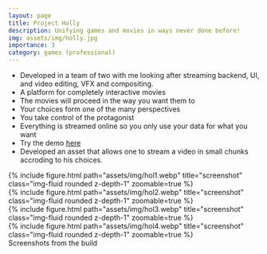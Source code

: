 ```yaml
---
layout: page
title: Project Holly
description: Unifying games and movies in ways never done before!
img: assets/img/holly.jpg
importance: 3
category: games (professional)
---
```

 *  Developed in a team of two with me looking after streaming backend, UI, and video editing, VFX and compositing.
 * A platform for completely interactive movies
 * The movies will proceed in the way you want them to
 * Your choices form one of the many perspectives
 * You take control of the protagonist
 * Everything is streamed online so you only use your data for what you want
 * Try the demo [here](https://play.google.com/store/apps/details?id=com.makra.Holly)
 * Developed an asset that allows one to stream a video in small chunks accroding to his choices.

<div class="row">
    <div class="col-sm mt-3 mt-md-0">
        {% include figure.html path="assets/img/hol1.webp" title="screenshot" class="img-fluid rounded z-depth-1" zoomable=true %}
    </div>
    <div class="col-sm mt-3 mt-md-0">
        {% include figure.html path="assets/img/hol2.webp" title="screenshot" class="img-fluid rounded z-depth-1" zoomable=true %}
    </div>    
</div>

<div class="row">
    <div class="col-sm mt-3 mt-md-0">
        {% include figure.html path="assets/img/hol3.webp" title="screenshot" class="img-fluid rounded z-depth-1" zoomable=true %}
    </div>
    <div class="col-sm mt-3 mt-md-0">
        {% include figure.html path="assets/img/hol4.webp" title="screenshot" class="img-fluid rounded z-depth-1" zoomable=true %}
    </div>
</div>

<div class="caption">
    Screenshots from the build
</div>

